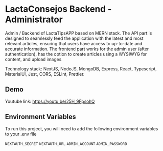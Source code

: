 # LactaConsejos Backend - Administrator

Admin / Backend of LactaTipsAPP based on MERN stack. The API part is designed to seamlessly feed the application with the latest and most relevant articles, ensuring that users have access to up-to-date and accurate information. The frontend part works for the admin user (after authentication), has the option to create articles using a WYSIWYG for content, and upload images.

Technology stack: NextJS, NodeJS, MongoDB, Express, React, Typescript, MaterialUI, Jest, CORS, ESLint, Prettier.

## Demo

Youtube link: https://youtu.be/25H_9FpsohQ

## Environment Variables

To run this project, you will need to add the following environment variables to your .env file

`NEXTAUTH_SECRET`
`NEXTAUTH_URL`
`ADMIN_ACCOUNT`
`ADMIN_PASSWORD`
